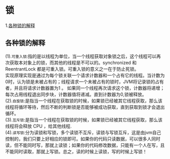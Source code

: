 # 锁  
1.[各种锁的解释](#各种锁的解释)  
## 各种锁的解释   
(1).`可重入锁`:指的是以线程为单位，当一个线程获取对象锁之后，这个线程可以再次获取本对象上的锁，而其他的线程是不可以的。synchronized 和   ReentrantLock 都是可重入锁。可重入锁的意义之一在于防止死锁。  
           实现原理实现是通过为每个锁关联一个请求计数器和一个占有它的线程。当计数为0时，认为锁是未被占有的；线程请求一个未被占有的锁时，JVM将记录锁的占有者，并且将请求计数器置为1 。
           如果同一个线程再次请求这个锁，计数器将递增；
           每次占用线程退出同步块，计数器值将递减。直到计数器为0,锁被释放。  
(2).`自旋锁`:是指当一个线程在获取锁的时候，如果锁已经被其它线程获取，那么该线程将循环等待，然后不断的判断锁是否能够被成功获取，直到获取到锁才会退出循环。  
(3).`互斥锁`:是指当一个线程在获取锁的时候，如果锁已经被其它线程获取，那么该线程将会释放 CPU ，给其他线程.  
(4).`读写锁`:分为读锁和写锁，多个读锁不互斥，读锁与写锁互斥，这是由jvm自己控制的，我们只要上好相应的锁即可。如果你的代码只读数据，可以很多人同时读，但不能同时写，那就上读锁；如果你的代码修改数据，只能有一个人在写，且不能同时读取，那就上写锁。总之，读的时候上读锁，写的时候上写锁！   